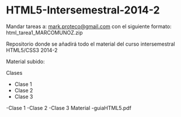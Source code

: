 HTML5-Intersemestral-2014-2
===========================
Mandar tareas a: mark.proteco@gmail.com con el siguiente formato:
html_tarea1_MARCOMUNOZ.zip

Repositorio donde se añadirá todo el material del curso intersemestral HTML5/CSS3 2014-2

Material subido:

<p>Clases</p>
<ul>
  <li>Clase 1</li>
  <li>Clase 2</li>
  <li>Clase 3</li>
</ul>
  -Clase 1
  -Clase 2
  -Clase 3
Material
  -guiaHTML5.pdf